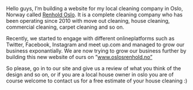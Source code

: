 Hello guys, I’m building a website for my local cleaning company in Oslo, Norway called <a href="www.oslosrenhold.no">Renhold Oslo</a>. It is a complete cleaning company who has been operating since 2010 with move out cleaning, house cleaning, commercial cleaning, carpet cleaning and so on. 

Recently, we started to engage with different onlineplatforms such as Twitter, Facebook, Instagram and meet up.com and managed to grow our business exponantially. We are now trying to grow our business further by building this new website of ours on ”www.oslosrenhold.no”

So please, go in to our site and give us a review of what you think of the design and so on, or if you are a local house owner in oslo you are of course welcome to contact us for a free estimate of your house cleaning :)  

